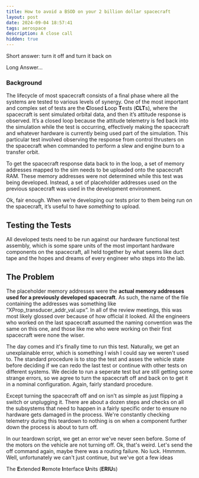 ```yaml
---
title: How to avoid a BSOD on your 2 billion dollar spacecraft
layout: post
date: 2024-09-04 18:57:41
tags: aerospace
description: A close call
hidden: true
---
```


Short answer: turn it off and turn it back on

Long Answer…

### Background

The lifecycle of most spacecraft consists of a final phase where all the systems are tested to various levels of synergy. One of the most important and complex set of tests are the **C**losed **L**oop **T**ests (**CLT**s), where the spacecraft is sent simulated orbital data, and then it’s attitude response is observed. It’s a closed loop because the attitude telemetry is fed back into the simulation while the test is occurring, effectively making the spacecraft and whatever hardware is currently being used part of the simulation. This particular test involved observing the response from control thrusters on the spacecraft when commanded to perform a slew and engine burn to a transfer orbit. 

To get the spacecraft response data back to in the loop, a set of memory addresses mapped to the sim needs to be uploaded onto the spacecraft RAM. These memory addresses were not determined while this test was being developed. Instead, a set of placeholder addresses used on the previous spacecraft was used in the development environment.

Ok, fair enough. When we’re developing our tests prior to them being run on the spacecraft, it’s useful to have *something* to upload.

## Testing the Tests

All developed tests need to be run against our hardware functional test assembly, which is some spare units of the most important hardware components on the spacecraft, all held together by what seems like duct tape and the hopes and dreams of every engineer who steps into the lab. 

## The Problem

The placeholder memory addresses were the **actual memory addresses used for a previously developed spacecraft**. As such, the name of the file containing the addresses was something like “XProp_transducer_addr_val.upx”. In all of the review meetings, this was most likely glossed over because of how official it looked. All the engineers who worked on the last spacecraft assumed the naming convention was the same on this one, and those like me who were working on their first spacecraft were none the wiser. 

The day comes and it's finally time to run this test. Naturally, we get an unexplainable error, which is something I wish I could say we weren't used to. The standard procedure is to stop the test and asses the vehicle state before deciding if we can redo the last test or continue with other tests on different systems. We decide to run a seperate test but are still getting some strange errors, so we agree to turn the spacecraft off and back on to get it in a nominal configuration. Again, fairly standard procedure.

Except turning the spacecraft off and on isn't as simple as just flipping a switch or unplugging it. There are about a dozen steps and checks on all the subsystems that need to happen in a fairly specific order to ensure no hardware gets damaged in the process. We're constantly checking telemetry during this teardown to nothing is on when a component further down the process is about to turn off. 

In our teardown script, we get an error we've never seen before. Some of the motors on the vehicle are not turning off. Ok, that's weird. Let's send the off command again, maybe there was a routing failure. No luck. Hmmmm. Well, unfortunately we can't just continue, but we've got a few ideas  

The **E**xtended **R**emote **I**nterface **U**nits (**ERIU**s) 